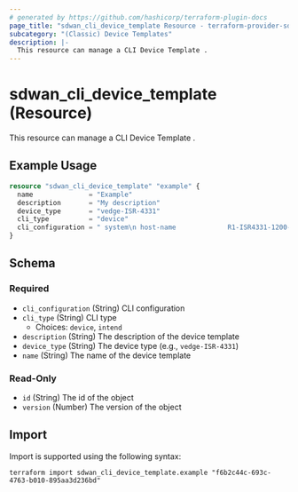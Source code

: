 ```yaml
---
# generated by https://github.com/hashicorp/terraform-plugin-docs
page_title: "sdwan_cli_device_template Resource - terraform-provider-sdwan"
subcategory: "(Classic) Device Templates"
description: |-
  This resource can manage a CLI Device Template .
---
```


# sdwan_cli_device_template (Resource)

This resource can manage a CLI Device Template .

## Example Usage

```terraform
resource "sdwan_cli_device_template" "example" {
  name              = "Example"
  description       = "My description"
  device_type       = "vedge-ISR-4331"
  cli_type          = "device"
  cli_configuration = " system\n host-name             R1-ISR4331-1200-1"
}
```

<!-- schema generated by tfplugindocs -->
## Schema

### Required

- `cli_configuration` (String) CLI configuration
- `cli_type` (String) CLI type
  - Choices: `device`, `intend`
- `description` (String) The description of the device template
- `device_type` (String) The device type (e.g., `vedge-ISR-4331`)
- `name` (String) The name of the device template

### Read-Only

- `id` (String) The id of the object
- `version` (Number) The version of the object

## Import

Import is supported using the following syntax:

```shell
terraform import sdwan_cli_device_template.example "f6b2c44c-693c-4763-b010-895aa3d236bd"
```
